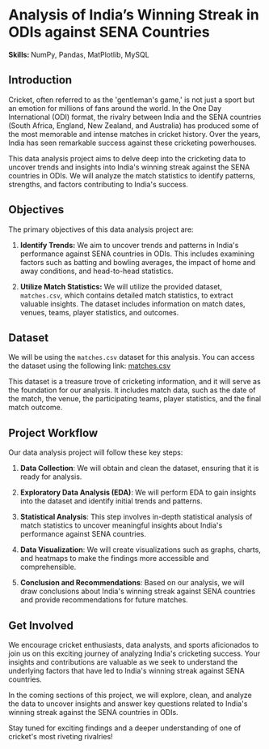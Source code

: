 # Analysis of India’s Winning Streak in ODIs against SENA Countries

<b> Skills: </b> NumPy, Pandas, MatPlotlib, MySQL

## Introduction

Cricket, often referred to as the 'gentleman's game,' is not just a sport but an emotion for millions of fans around the world. In the One Day International (ODI) format, the rivalry between India and the SENA countries (South Africa, England, New Zealand, and Australia) has produced some of the most memorable and intense matches in cricket history. Over the years, India has seen remarkable success against these cricketing powerhouses.

This data analysis project aims to delve deep into the cricketing data to uncover trends and insights into India's winning streak against the SENA countries in ODIs. We will analyze the match statistics to identify patterns, strengths, and factors contributing to India's success.

## Objectives

The primary objectives of this data analysis project are:

1. **Identify Trends:** We aim to uncover trends and patterns in India's performance against SENA countries in ODIs. This includes examining factors such as batting and bowling averages, the impact of home and away conditions, and head-to-head statistics.

2. **Utilize Match Statistics:** We will utilize the provided dataset, `matches.csv`, which contains detailed match statistics, to extract valuable insights. The dataset includes information on match dates, venues, teams, player statistics, and outcomes.

## Dataset

We will be using the `matches.csv` dataset for this analysis. You can access the dataset using the following link: [matches.csv](https://drive.google.com/uc?export=download&id=1yJlSUUXVNyWsT0HVV6-0QJWRceAT_dtx)

This dataset is a treasure trove of cricketing information, and it will serve as the foundation for our analysis. It includes match data, such as the date of the match, the venue, the participating teams, player statistics, and the final match outcome.

## Project Workflow
Our data analysis project will follow these key steps:

1. <b>Data Collection</b>: We will obtain and clean the dataset, ensuring that it is ready for analysis.

2. <b>Exploratory Data Analysis (EDA)</b>: We will perform EDA to gain insights into the dataset and identify initial trends and patterns.

3. <b>Statistical Analysis</b>: This step involves in-depth statistical analysis of match statistics to uncover meaningful insights about India's performance against SENA countries.

4. <b>Data Visualization</b>: We will create visualizations such as graphs, charts, and heatmaps to make the findings more accessible and comprehensible.

5. <b>Conclusion and Recommendations</b>: Based on our analysis, we will draw conclusions about India's winning streak against SENA countries and provide recommendations for future matches.

## Get Involved
We encourage cricket enthusiasts, data analysts, and sports aficionados to join us on this exciting journey of analyzing India's cricketing success. Your insights and contributions are valuable as we seek to understand the underlying factors that have led to India's winning streak against SENA countries.

In the coming sections of this project, we will explore, clean, and analyze the data to uncover insights and answer key questions related to India's winning streak against the SENA countries in ODIs.

Stay tuned for exciting findings and a deeper understanding of one of cricket's most riveting rivalries!
